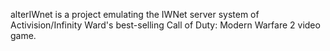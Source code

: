 alterIWnet is a project emulating the IWNet server system of Activision/Infinity Ward's best-selling Call of Duty: Modern Warfare 2 video game.